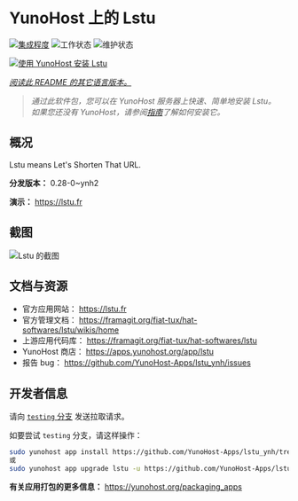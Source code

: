 <!--
注意：此 README 由 <https://github.com/YunoHost/apps/tree/master/tools/readme_generator> 自动生成
请勿手动编辑。
-->

# YunoHost 上的 Lstu

[![集成程度](https://apps.yunohost.org/badge/integration/lstu)](https://ci-apps.yunohost.org/ci/apps/lstu/)
![工作状态](https://apps.yunohost.org/badge/state/lstu)
![维护状态](https://apps.yunohost.org/badge/maintained/lstu)

[![使用 YunoHost 安装 Lstu](https://install-app.yunohost.org/install-with-yunohost.svg)](https://install-app.yunohost.org/?app=lstu)

*[阅读此 README 的其它语言版本。](./ALL_README.md)*

> *通过此软件包，您可以在 YunoHost 服务器上快速、简单地安装 Lstu。*  
> *如果您还没有 YunoHost，请参阅[指南](https://yunohost.org/install)了解如何安装它。*

## 概况

Lstu means Let's Shorten That URL.


**分发版本：** 0.28-0~ynh2

**演示：** <https://lstu.fr>

## 截图

![Lstu 的截图](./doc/screenshots/LSTU_screenshot.png)

## 文档与资源

- 官方应用网站： <https://lstu.fr>
- 官方管理文档： <https://framagit.org/fiat-tux/hat-softwares/lstu/wikis/home>
- 上游应用代码库： <https://framagit.org/fiat-tux/hat-softwares/lstu>
- YunoHost 商店： <https://apps.yunohost.org/app/lstu>
- 报告 bug： <https://github.com/YunoHost-Apps/lstu_ynh/issues>

## 开发者信息

请向 [`testing` 分支](https://github.com/YunoHost-Apps/lstu_ynh/tree/testing) 发送拉取请求。

如要尝试 `testing` 分支，请这样操作：

```bash
sudo yunohost app install https://github.com/YunoHost-Apps/lstu_ynh/tree/testing --debug
或
sudo yunohost app upgrade lstu -u https://github.com/YunoHost-Apps/lstu_ynh/tree/testing --debug
```

**有关应用打包的更多信息：** <https://yunohost.org/packaging_apps>
